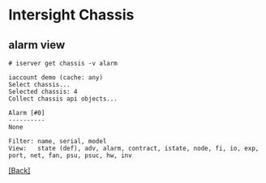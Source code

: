# Intersight Chassis

## alarm view

```
# iserver get chassis -v alarm

iaccount demo (cache: any)
Select chassis...
Selected chassis: 4
Collect chassis api objects...

Alarm [#0]
----------
None

Filter: name, serial, model
View:   state (def), adv, alarm, contract, istate, node, fi, io, exp, port, net, fan, psu, psuc, hw, inv
```

[[Back]](./ChassisInventory.md)